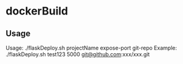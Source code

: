 # dockerBuild

## Usage
Usage: ./flaskDeploy.sh projectName expose-port git-repo
Example: ./flaskDeploy.sh test123 5000 git@github.com:xxx/xxx.git

